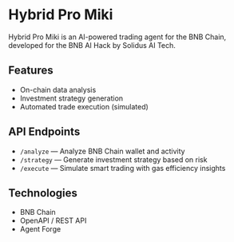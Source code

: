 # Hybrid Pro Miki

Hybrid Pro Miki is an AI-powered trading agent for the BNB Chain, developed for the BNB AI Hack by Solidus AI Tech.

## Features

- On-chain data analysis
- Investment strategy generation
- Automated trade execution (simulated)

## API Endpoints

- `/analyze` — Analyze BNB Chain wallet and activity
- `/strategy` — Generate investment strategy based on risk
- `/execute` — Simulate smart trading with gas efficiency insights

## Technologies

- BNB Chain
- OpenAPI / REST API
- Agent Forge
